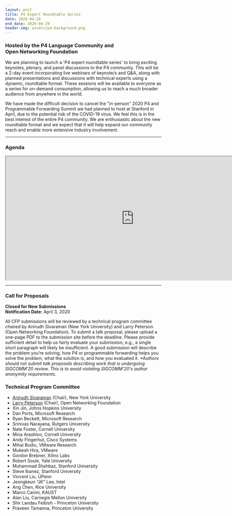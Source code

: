 ```yaml
---
layout: post
title: P4 Expert Roundtable Series
date: 2020-04-28
end_date: 2020-04-29
header-img: assets/p4-background.png
---
```


### Hosted by the P4 Language Community and <br /> Open Networking Foundation  

We are planning to launch a 'P4 expert roundtable series' to bring exciting keynotes, plenary, and panel discussions to the P4 community.  This will be a 2-day event incorporating live webinars of keynote/s and Q&A, along with planned presentations and discussions with technical experts using a dynamic, roundtable format. These sessions will be available to everyone as a series for on-demand consumption, allowing us to reach a much broader audience from anywhere in the world.

We have made the difficult decision to cancel the "in-person" 2020 P4 and Programmable Forwarding Summit we had planned to host at Stanford in April, due to the potential risk of the COVID-19 virus. We feel this is in the best interest of the entire P4 community. We are enthusiastic about the new roundtable format and we expect that it will help expand our community reach and enable more extensive industry involvement. 

---
### Agenda

<iframe width="825" height="400" src="https://docs.google.com/spreadsheets/d/e/2PACX-1vTdXS1YIDKrt--PtzycKIfhPQBIn5wGubSzt0CNiXyInUf9HsyO81jw5NAwZybLxw/pubhtml?gid=1620257474&amp;single=true&amp;widget=false&amp;headers=false&amp;chrome=false"></iframe>

---                                                                                                          
### Call for Proposals
**Closed for New Submissions** <br />
**Notification Date:** April 3, 2020

All CFP submissions will be reviewed by a technical program committee chaired by Anirudh Sivaraman (New York University) and Larry Peterson (Open Networking Foundation). To submit a talk proposal, please upload a one-page PDF to the submission site before the deadline. Please provide sufficient detail to help us fairly evaluate your submission, e.g., a single short paragraph will likely be insufficient. A good submission will describe the problem you’re solving, how P4 or programmable forwarding helps you solve the problem, what the solution is, and how you evaluated it.
_*Authors should not submit talk proposals describing work that is undergoing SIGCOMM'20 review. This is to avoid violating SIGCOMM'20's author anonymity requirements._

### Technical Program Committee
* [Anirudh Sivaraman](https://cs.nyu.edu/~anirudh/) (Chair), New York University
* [Larry Peterson](https://www.opennetworking.org/executive-team/#bio-Larry-Peterson) (Chair), Open Networking Foundation
* Xin Jin, Johns Hopkins University
* Dan Ports, Microsoft Research
* Ryan Beckett, Microsoft Research
* Srinivas Narayana, Rutgers University
* Nate Foster, Cornell University 
* Mina Arashloo, Cornell University
* Andy Fingerhut, Cisco Systems
* Mihai Budiu, VMware Research
* Mukesh Hira, VMware
* Gordon Brebner, Xilinx Labs
* Robert Soule, Yale University
* Muhammad Shahbaz, Stanford University
* Steve Ibanez, Stanford University
* Vincent Liu, UPenn
* Jeongkeun “JK” Lee, Intel
* Ang Chen, Rice University
* Marco Canini, KAUST 
* Alan Liu, Carnegie Mellon University
* Shir Landau Feibish - Princeton University
* Praveen Tamanna, Princeton University

